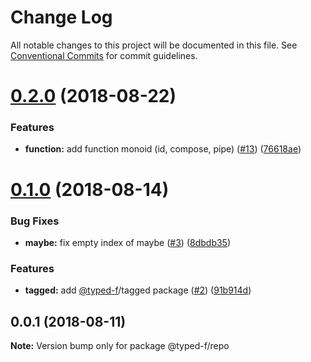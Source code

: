 # Change Log

All notable changes to this project will be documented in this file.
See [Conventional Commits](https://conventionalcommits.org) for commit guidelines.

<a name="0.2.0"></a>
# [0.2.0](https://github.com/Ailrun/typed-f/compare/v0.1.0...v0.2.0) (2018-08-22)


### Features

* **function:** add function monoid (id, compose, pipe) ([#13](https://github.com/Ailrun/typed-f/issues/13)) ([76618ae](https://github.com/Ailrun/typed-f/commit/76618ae))





<a name="0.1.0"></a>
# [0.1.0](https://github.com/Ailrun/typed-f/compare/v0.0.1...v0.1.0) (2018-08-14)


### Bug Fixes

* **maybe:** fix empty index of maybe ([#3](https://github.com/Ailrun/typed-f/issues/3)) ([8dbdb35](https://github.com/Ailrun/typed-f/commit/8dbdb35))


### Features

* **tagged:** add [@typed-f](https://github.com/typed-f)/tagged package ([#2](https://github.com/Ailrun/typed-f/issues/2)) ([91b914d](https://github.com/Ailrun/typed-f/commit/91b914d))





<a name="0.0.1"></a>
## 0.0.1 (2018-08-11)

**Note:** Version bump only for package @typed-f/repo
